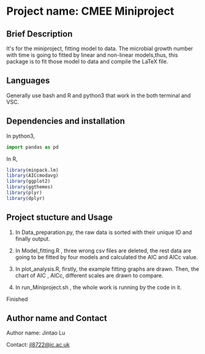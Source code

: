 # Project name: CMEE Miniproject

## Brief Description
It's for the miniproject, fitting model to data.
The microbial growth number with time is going to fitted by linear and non-linear models,thus, this package is to fit those model to data and compile the LaTeX file.

## Languages
Generally use bash and R and python3 that work in the both terminal and VSC.

## Dependencies and installation
In python3,
```python
import pandas as pd
```

In R,
```R
library(minpack.lm)
library(AICcmodavg)
library(ggplot2)
library(ggthemes)
library(plyr)
library(dplyr)
```

## Project stucture and Usage
1. In Data_preparation.py, the raw data is sorted with their unique ID and finally output.

2. In Model_fitting.R , three wrong csv files are deleted, the rest data are going to be fitted by four models and calculated the AIC and AICc value.

3. In plot_analysis.R, firstly, the example fitting graphs are drawn. Then, the chart of AIC , AICc, different scales are drawn to compare.

4. In run_Miniproject.sh , the whole work is running by the code in it.



Finished

## Author name and Contact
Author name: Jintao Lu

Contact: jl8722@ic.ac.uk

